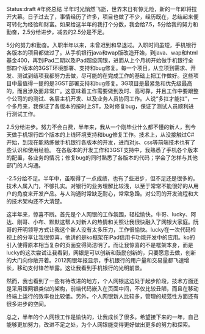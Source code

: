 Status:draft
#年终总结
半年时光悄然飞逝，世界末日有惊无险，新的一年即将拉开大幕。日子过去了，事情经历了许多，项目也做了不少，经历既在，总结起来便可转化为经验和财富。如果给这半年的我打个分数，我会给7.5，5分给我的努力和勤奋，2.5分给进步，减去的2.5分是不足。

5分的努力和勤奋。入职半年以来，未曾迟到和早退过。入职时间虽短，手机银行各版本的项目都做过了。从手机银行java和wap版改造开始，到java、wap和html基金400，再到iPad二期以及iPad超级网银，进而从上个月初开始做手机银行全部四个版本的3GST环境部署、支持和bug修复。每一个项目，从立项到需求、开发、测试到结项我都努力去做，尽可能的在完成工作的基础上把工作做好。这些项目中最值得一提的是3GST部署支持和bug修复。3G项目是最紧急和优先级最高的，而且涉及面非常广。这意味着工作需要做到及时、高可靠，并且工作中要跟整个公司的的测试、各层主机开发、以及业务人员协同工作。人说“多扛才能扛”，一个多月来，我保证了各版本的按时上ST，及时修复bug，保证了测试人员顺利进行测试工作。

2.5分给进步。努力不会白费，半年来，我从一个刚毕业什么都不懂的新人，到今天做手机银行四个版本的上线环境支持和bug修复工作。技术上，从没接触过C#开始，到现在能熟练做手机银行各版本的开发，进而对js、css等前端技术也有了些认识和使用经验。
在各版本的开发工作和3GST支持中，我熟悉了手机各个版本的配置，各业务的情况；修复bug的同时熟悉了各版本的代码；学会了怎样与其他部门的人沟通。

-2.5分给不足。半年中，虽取得了一点成绩，也有了些进步，但不足还是很多的。技术人属入门，不够扎实。对银行的业务理解比较浅，以至于常常不能很好的从用户的角度来开发产品。与人沟通时常缺乏耐心，常常急躁。对公司的开发流程和大的技术架构还不大清楚。

这半年来，惊喜不断。首先是个人网银的工作氛围，轻松愉快。牛哥、lucky、阿达、刚哥、小布、默默这帮人对新人的热情和关照让我很快融入了网银大家庭。阮哥的开明领导方式让我这个新人没有太多压力，工作很愉快。lucky在一次代码检视上的分享让我很惊喜，他讲的是ko框架在iPad信用卡功能开发中的应用。ko的引入使得原本相当复杂的页面变得简洁明了。而让我惊喜的不是框架本身，而是lucky的这次尝试让我看到，网银是可以创新和鼓励创新的，只要愿意去做，创新的大门向你敞开着。2012网银年报显示，手机银行的用户量和交易量都飞速增长，移动支付锋芒毕露。这让我看到手机银行的光明前景。

然而，我也看到了一些有待改进的地方，个人网银这边处于起步阶段，技术方面还是采用跟网银类似的架构，前端代码嵌入在页面中间，不仅比较丑陋，而且在移动终端上运行的效率也比较低。另外，个人网银新人比较多，管理的规范性方面还有很多进步的空间。

总之，半年的个人网银工作是愉快的，让我成长了很多。希望接下来的一年，自己能够更加努力，改进不足之处，为个人网银能变得更好做出更多的努力和探索。


